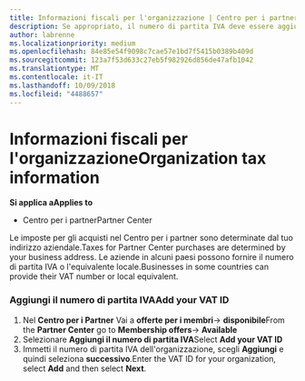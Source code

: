 ```yaml
---
title: Informazioni fiscali per l'organizzazione | Centro per i partner
description: Se appropriato, il numero di partita IVA deve essere aggiunto alle informazioni dell'organizzazione
author: labrenne
ms.localizationpriority: medium
ms.openlocfilehash: 84e85e54f9098c7cae57e1bd7f5415b0389b409d
ms.sourcegitcommit: 123a7f53d633c27eb5f982926d856de47afb1042
ms.translationtype: MT
ms.contentlocale: it-IT
ms.lasthandoff: 10/09/2018
ms.locfileid: "4488657"
---
```

# <a name="organization-tax-information"></a><span data-ttu-id="ed1a9-103">Informazioni fiscali per l'organizzazione</span><span class="sxs-lookup"><span data-stu-id="ed1a9-103">Organization tax information</span></span>

**<span data-ttu-id="ed1a9-104">Si applica a</span><span class="sxs-lookup"><span data-stu-id="ed1a9-104">Applies to</span></span>**

-  <span data-ttu-id="ed1a9-105">Centro per i partner</span><span class="sxs-lookup"><span data-stu-id="ed1a9-105">Partner Center</span></span>

<span data-ttu-id="ed1a9-106">Le imposte per gli acquisti nel Centro per i partner sono determinate dal tuo indirizzo aziendale.</span><span class="sxs-lookup"><span data-stu-id="ed1a9-106">Taxes for Partner Center purchases are determined by your business address.</span></span> <span data-ttu-id="ed1a9-107">Le aziende in alcuni paesi possono fornire il numero di partita IVA o l'equivalente locale.</span><span class="sxs-lookup"><span data-stu-id="ed1a9-107">Businesses in some countries can provide their VAT number or local equivalent.</span></span>

### <a name="add-your-vat-id"></a><span data-ttu-id="ed1a9-108">Aggiungi il numero di partita IVA</span><span class="sxs-lookup"><span data-stu-id="ed1a9-108">Add your VAT ID</span></span>

1.  <span data-ttu-id="ed1a9-109">Nel **Centro per i Partner** Vai a **offerte per i membri**-> **disponibile**</span><span class="sxs-lookup"><span data-stu-id="ed1a9-109">From the **Partner Center** go to **Membership offers**-> **Available**</span></span>
2.  <span data-ttu-id="ed1a9-110">Selezionare **Aggiungi il numero di partita IVA**</span><span class="sxs-lookup"><span data-stu-id="ed1a9-110">Select **Add your VAT ID**</span></span>
3.  <span data-ttu-id="ed1a9-111">Immetti il numero di partita IVA dell'organizzazione, scegli **Aggiungi** e quindi seleziona **successivo**.</span><span class="sxs-lookup"><span data-stu-id="ed1a9-111">Enter the VAT ID for your organization, select **Add** and then select **Next**.</span></span>





 



